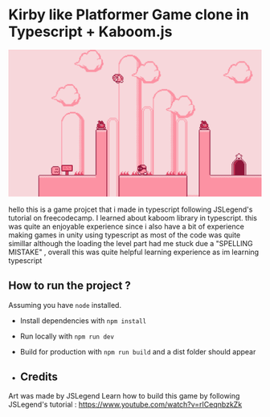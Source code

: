# Kirby like Platformer Game clone in Typescript + Kaboom.js

![game preview](preview.png)

hello this is a game projcet that i made in typescript following JSLegend's tutorial on freecodecamp.
I learned about kaboom library in typescript.
this was quite an enjoyable experience since i also have a bit of experience making games in unity using typescript as most of the code was quite simillar although the loading the level part had me stuck due a "SPELLING MISTAKE" ,
overall this was quite helpful learning experience as im learning typescript


## How to run the project ?

Assuming you have `node` installed.
- Install dependencies with `npm install`
- Run locally with `npm run dev`
- Build for production with `npm run build` and a dist folder should appear

- ## Credits

Art was made by JSLegend
Learn how to build this game by following JSLegend's tutorial : https://www.youtube.com/watch?v=rICeqnbzkZk

